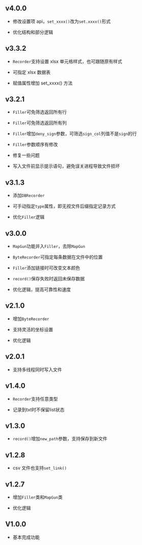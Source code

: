 ## v4.0.0

- 修改设置项 api，`set_xxxx()`改为`set.xxxx()`形式

- 优化结构和部分逻辑

## v3.3.2

- `Recorder`支持设置 xlsx 单元格样式，也可跟随原有样式

- 可指定 xlsx 数据表

- 赋值属性增加 set_xxxx() 方法

## v3.2.1

- `Filler`可免筛选返回所有行

- `Filler`可免筛选返回所有列

- `Filler`增加`deny_sign`参数，可筛选`sign_col`列值不是`sign`的行

- `Filler`参数顺序有修改

- 修复一些问题

- 写入文件前显示提示语句，避免误关进程导致文件损坏

## v3.1.3

- 添加`DBRecorder`

- 可手动指定`type`属性，即无视文件后缀指定记录方式

- 优化`Filler`逻辑

## v3.0.0

- `MapGun`功能并入`Filler`，去除`MapGun`

- `ByteRecorder`可指定每条数据在文件中的位置

- `Filler`添加链接时可改变文本颜色

- `record()`保存失败时返回未保存数据

- 优化逻辑，提高可靠性和速度

## v2.1.0

- 增加`ByteRecorder`

- 支持灵活的坐标设置

- 优化逻辑

## v2.0.1

- 支持多线程同时写入文件

## v1.4.0

- `Recorder`支持任意类型

- 记录到txt时不保留list状态

## v1.3.0

- `record()`增加`new_path`参数，支持保存到新文件

## v1.2.8

- csv 文件也支持`set_link()`

## v1.2.7

- 增加`Filler`类和`MapGun`类

- 优化逻辑

## V1.0.0

- 基本完成功能
